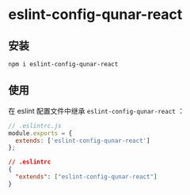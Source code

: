 # eslint-config-qunar-react

## 安装
```
npm i eslint-config-qunar-react
```

## 使用

在 eslint 配置文件中继承 `eslint-config-qunar-react` ：

```js
// .eslintrc.js
module.exports = {
  extends: ['eslint-config-qunar-react']
};
```

```json
// .eslintrc
{
  "extends": ["eslint-config-qunar-react"]
}
```
